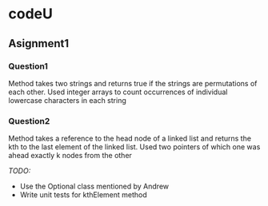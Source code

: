 # codeU

## Asignment1

### Question1
Method takes two strings and returns true if the strings are permutations of each other.
Used integer arrays to count occurrences of individual lowercase characters in each string

### Question2
Method takes a reference to the head node of a linked list and returns the kth to the last element of the linked list.
Used two pointers of which one was ahead exactly k nodes from the other

  
*TODO:*
- Use the Optional class mentioned by Andrew
- Write unit tests for kthElement method